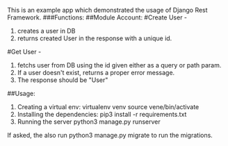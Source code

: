 This is an example app which demonstrated the usage of Django Rest Framework.
###Functions:
##Module Account:
#Create User -
1. creates a user in DB
2. returns created User in the response with a unique id.

#Get User -
1. fetchs user from DB using the id given either as a query or path param.
2. If a user doesn't exist, returns a proper error message.
3. The response should be "User"

##Usage:
1. Creating a virtual env:
virtualenv venv
source vene/bin/activate
2. Installing the dependencies:
pip3 install -r requirements.txt
3. Running the server
python3 manage.py runserver

If asked, the also run 
python3 manage.py migrate
to run the migrations.